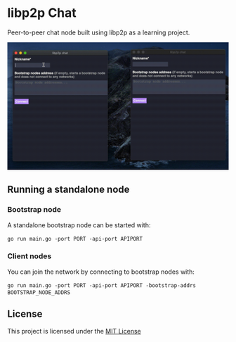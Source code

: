 # libp2p Chat

Peer-to-peer chat node built using libp2p as a learning project.

![Application usage gif](docs/readme-gif.gif)

## Running a standalone node

### Bootstrap node

A standalone bootstrap node can be started with:

```shell
go run main.go -port PORT -api-port APIPORT
```

### Client nodes

You can join the network by connecting to bootstrap nodes with:
 
```shell
go run main.go -port PORT -api-port APIPORT -bootstrap-addrs BOOTSTRAP_NODE_ADDRS
```

## License

This project is licensed under the [MIT License]

[MIT License]: https://github.com/FelipeRosa/go-libp2p-chat/blob/main/LICENSE